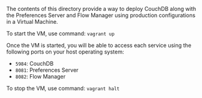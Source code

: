 The contents of this directory provide a way to deploy CouchDB along with the Preferences Server and Flow Manager using production configurations in a Virtual Machine. 

To start the VM, use command: ``vagrant up``

Once the VM is started, you will be able to access each service using the following ports on your host operating system:

* ``5984``: CouchDB
* ``8081``: Preferences Server
* ``8082``: Flow Manager

To stop the VM, use command: ``vagrant halt``
